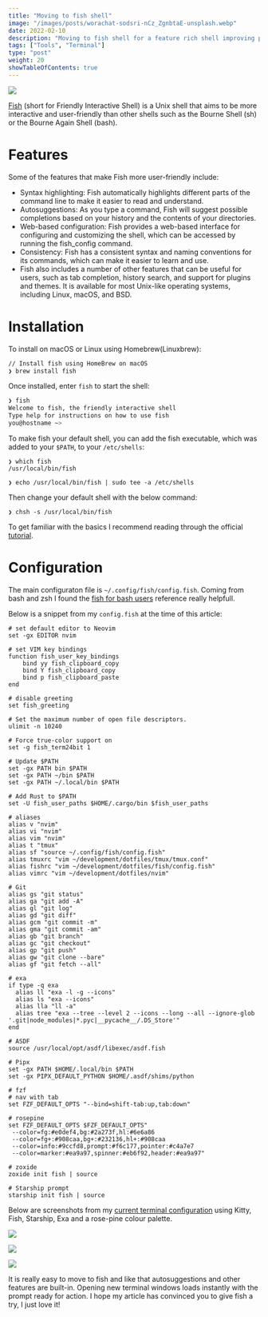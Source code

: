```yaml
---
title: "Moving to fish shell"
image: "/images/posts/worachat-sodsri-nCz_ZgnbtaE-unsplash.webp"
date: 2022-02-10 
description: "Moving to fish shell for a feature rich shell improving productivity"
tags: ["Tools", "Terminal"]
type: "post"
weight: 20
showTableOfContents: true
---
```


![](/images/posts/worachat-sodsri-nCz_ZgnbtaE-unsplash.webp)

[Fish](https://fishshell.com/) (short for Friendly Interactive Shell) is a Unix shell that aims to be
more interactive and user-friendly than other shells such as the Bourne Shell
(sh) or the Bourne Again Shell (bash).

# Features
Some of the features that make Fish more user-friendly include:

- Syntax highlighting: Fish automatically highlights different parts of the
  command line to make it easier to read and understand.
- Autosuggestions: As you type a command, Fish will suggest possible
  completions based on your history and the contents of your directories.
- Web-based configuration: Fish provides a web-based interface for configuring
  and customizing the shell, which can be accessed by running the fish_config
  command.
- Consistency: Fish has a consistent syntax and naming conventions for its
  commands, which can make it easier to learn and use.
- Fish also includes a number of other features that can be useful for users,
  such as tab completion, history search, and support for plugins and themes.
  It is available for most Unix-like operating systems, including Linux, macOS,
  and BSD.

# Installation
To install on macOS or Linux using Homebrew(Linuxbrew):

```bash
// Install fish using HomeBrew on macOS 
❯ brew install fish
```

Once installed, enter `fish` to start the shell:

```bash
❯ fish
Welcome to fish, the friendly interactive shell
Type help for instructions on how to use fish
you@hostname ~>
```

To make fish your default shell, you can add the fish executable, which was
added to your `$PATH`, to your `/etc/shells`:

```fish
❯ which fish
/usr/local/bin/fish

❯ echo /usr/local/bin/fish | sudo tee -a /etc/shells
```

Then change your default shell with the below command:

```fish
❯ chsh -s /usr/local/bin/fish
```

To get familiar with the basics I recommend reading through the official 
[tutorial](https://fishshell.com/docs/current/tutorial.html).

# Configuration
The main configuraton file is `~/.config/fish/config.fish`. Coming from bash
and zsh I found the [fish for bash
users](https://fishshell.com/docs/current/fish_for_bash_users.html) reference
really helpfull.

Below is a snippet from my `config.fish` at the time of this article:

```fish
# set default editor to Neovim
set -gx EDITOR nvim

# set VIM key bindings
function fish_user_key_bindings
    bind yy fish_clipboard_copy
    bind Y fish_clipboard_copy
    bind p fish_clipboard_paste
end

# disable greeting
set fish_greeting

# Set the maximum number of open file descriptors.
ulimit -n 10240 

# Force true-color support on 
set -g fish_term24bit 1

# Update $PATH
set -gx PATH bin $PATH
set -gx PATH ~/bin $PATH
set -gx PATH ~/.local/bin $PATH

# Add Rust to $PATH
set -U fish_user_paths $HOME/.cargo/bin $fish_user_paths

# aliases
alias v "nvim"
alias vi "nvim"
alias vim "nvim"
alias t "tmux"
alias sf "source ~/.config/fish/config.fish"
alias tmuxrc "vim ~/development/dotfiles/tmux/tmux.conf"
alias fishrc "vim ~/development/dotfiles/fish/config.fish"
alias vimrc "vim ~/development/dotfiles/nvim"

# Git
alias gs "git status"
alias ga "git add -A"
alias gl "git log"
alias gd "git diff"
alias gcm "git commit -m"
alias gma "git commit -am"
alias gb "git branch"
alias gc "git checkout"
alias gp "git push"
alias gw "git clone --bare"
alias gf "git fetch --all"

# exa
if type -q exa
  alias ll "exa -l -g --icons"
  alias ls "exa --icons"
  alias lla "ll -a"
  alias tree "exa --tree --level 2 --icons --long --all --ignore-glob '.git|node_modules|*.pyc|__pycache__/.DS_Store'"
end

# ASDF
source /usr/local/opt/asdf/libexec/asdf.fish

# Pipx
set -gx PATH $HOME/.local/bin $PATH
set -gx PIPX_DEFAULT_PYTHON $HOME/.asdf/shims/python

# fzf
# nav with tab
set FZF_DEFAULT_OPTS "--bind=shift-tab:up,tab:down"

# rosepine
set FZF_DEFAULT_OPTS $FZF_DEFAULT_OPTS" 
 --color=fg:#e0def4,bg:#2a273f,hl:#6e6a86
 --color=fg+:#908caa,bg+:#232136,hl+:#908caa
 --color=info:#9ccfd8,prompt:#f6c177,pointer:#c4a7e7
 --color=marker:#ea9a97,spinner:#eb6f92,header:#ea9a97"

# zoxide
zoxide init fish | source

# Starship prompt
starship init fish | source
```

Below are screenshots from my [current terminal
configuration](https://github.com/ryanleonbutler/dotfiles) using Kitty, Fish,
Starship, Exa and a rose-pine colour palette.

![](/images/posts/fish_term_1.webp)

![](/images/posts/fish_term_2.webp)

![](/images/posts/fish_term_3.webp)

It is really easy to move to fish and like that autosuggestions and other
features are built-in. Opening new terminal windows loads instantly with the
prompt ready for action. I hope my article has convinced you to give fish a 
try, I just love it!
